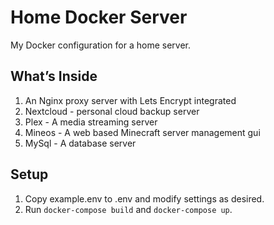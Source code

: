 # Home Docker Server

My Docker configuration for a home server. 

## What’s Inside

1. An Nginx proxy server with Lets Encrypt integrated
2. Nextcloud - personal cloud backup server
3. Plex - A media streaming server
4. Mineos - A web based Minecraft server management gui
5. MySql - A database server

## Setup

1. Copy example.env to .env and modify settings as desired. 
2. Run `docker-compose build` and `docker-compose up`.
